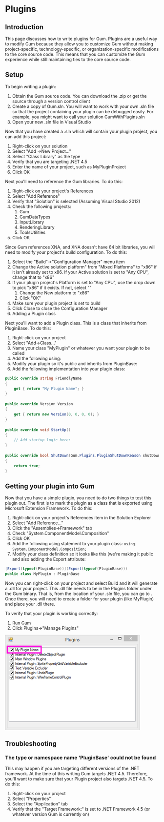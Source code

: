 # Plugins

## Introduction

This page discusses how to write plugins for Gum. Plugins are a useful way to modify Gum because they allow you to customize Gum without making project-specific, technology-specific, or organization-specific modifications to the core source code. This means that you can customize the Gum experience while still maintaining ties to the core source code.

## Setup

To begin writing a plugin:

1. Obtain the Gum source code. You can download the .zip or get the source through a version control client
2. Create a copy of Gum.sln. You will want to work with your own .sln file so that the project containing your plugin can be debugged easily. For example, you might want to call your solution GumWithPlugins.sln
3. Open your new .sln file in Visual Studio

Now that you have created a .sln which will contain your plugin project, you can add this project:

1. Right-click on your solution
2. Select "Add ->New Project..."
3. Select "Class Library" as the type
4. Verify that you are targeting .NET 4.5
5. Enter the name of your project, such as MyPluginProject
6. Click OK

Next you'll need to reference the Gum libraries. To do this:

1. Right-click on your project's References
2. Select "Add Reference"
3. Verify that "Solution" is selected (Assuming Visual Studio 2012)
4. Check the following projects:
   1. Gum
   2. GumDataTypes
   3. InputLibrary
   4. RenderingLibrary
   5. ToolsUtilities
5. Click OK

Since Gum references XNA, and XNA doesn't have 64 bit libraries, you will need to modify your project's build configuration. To do this:

1. Select the "Build"->"Configuration Manager" menu item
2. Change the Active solution platform" from "Mixed Platforms" to "x86" if it isn't already set to x86. If your Active solution is set to "Any CPU", change that to "x86"
3. If your plugin project's Platform is set to "Any CPU", use the drop down to pick "x86" if it exists. If not, select ""
   1. Change the New platform to "x86"
   2. Click "OK"
4. Make sure your plugin project is set to build
5. Click Close to close the Configuration Manager
6. Adding a Plugin class

Next you'll want to add a Plugin class. This is a class that inherits from PluginBase. To do this:

1. Right-click on your project
2. Select "Add->Class..."
3. Name your class "MyPlugin" or whatever you want your plugin to be called
4. Add the following using:
5. Modify your plugin so it's public and inherits from PluginBase:
6. Add the following implementation into your plugin class:

```csharp
public override string FriendlyName
{
    get { return "My Plugin Name"; }
}

public override Version Version
{
    get { return new Version(0, 0, 0, 0); }
}

public override void StartUp()
{
    // Add startup logic here:
}

public override bool ShutDown(Gum.Plugins.PluginShutDownReason shutDownReason)
{
    return true;
}
```

## Getting your plugin into Gum

Now that you have a simple plugin, you need to do two things to test this plugin out. The first is to mark the plugin as a class that is exported using Microsoft Extension Framework. To do this:

1. Right-click on your project's References item in the Solution Explorer
2. Select "Add Reference..."
3. Click the "Assemblies->Framework" tab
4. Check "System.ComponentModel.Composition"
5. Click OK
6. Add the following using statement to your plugin class: `using System.ComponentModel.Composition;`
7. Modify your class definition so it looks like this (we're making it public and also adding the Export attribute:

```csharp
[Export(typeof(PluginBase))](Export(typeof(PluginBase)))
public class MyPlugin : PluginBase
```

Now you can right-click on your project and select Build and it will generate a .dll for your project. This .dll file needs to be in the Plugins folder under the Gum binary. That is, from the location of your .sln file, you can go to . Once there, you will need to create a folder for your plugin (like MyPlugin) and place your .dll there.

To verify that your plugin is working correctly:

1. Run Gum
2. Click Plugins->"Manage Plugins"

![](<../../.gitbook/assets/MyPluginName (1) (1).png>)

## Troubleshooting

### The type or namespace name 'PluginBase' could not be found

This may happen if you are targeting different versions of the .NET framework. At the time of this writing Gum targets .NET 4.5. Therefore, you'll want to make sure that your Plugin project also targets .NET 4.5. To do this:

1. Right-click on your project
2. Select "Properties"
3. Select the "Application" tab
4. Verify that the "Target Framework:" is set to .NET Framework 4.5 (or whatever version Gum is currently on)
